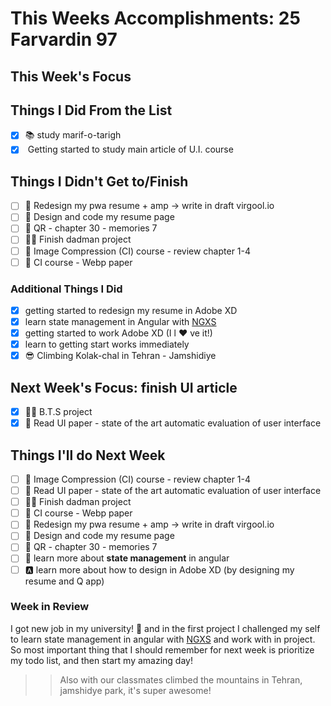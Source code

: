 # This Weeks Accomplishments: 25 Farvardin 97

## This Week's Focus

## Things I Did From the List

* [x] 📚 study marif-o-tarigh
* [x] ️ Getting started to study main article of U.I. course

## Things I Didn't Get to/Finish

* [ ] 📝 Redesign my pwa resume + amp -> write in draft virgool.io
* [ ] 💖 Design and code my resume page
* [ ] 📖 QR - chapter 30 - memories 7
* [ ] 👨‍💻 Finish dadman project
* [ ] 📒 Image Compression (CI) course - review chapter 1-4
* [ ] 📃 CI course - Webp paper

### Additional Things I Did

* [x] getting started to redesign my resume in Adobe XD
* [x] learn state management in Angular with [NGXS](https://github.com/ngxs/store)
* [x] getting started to work Adobe XD (I l ❤ ️ve it!)
* [x] learn to getting start works immediately
* [x] 😎 Climbing Kolak-chal in Tehran - Jamshidiye

## Next Week's Focus: finish UI article

* [x] 👨‍💻 B.T.S project
* [x] 📃 Read UI paper - state of the art automatic evaluation of user interface

## Things I'll do Next Week

* [ ] 📒 Image Compression (CI) course - review chapter 1-4
* [ ] 📃 Read UI paper - state of the art automatic evaluation of user interface
* [ ] 👨‍💻 Finish dadman project
* [ ] 📃 CI course - Webp paper
* [ ] 📝 Redesign my pwa resume + amp -> write in draft virgool.io
* [ ] 💖 Design and code my resume page
* [ ] 📖 QR - chapter 30 - memories 7
* [ ] 🚀 learn more about **state management** in angular
* [ ] 🅰️ learn more about how to design in Adobe XD (by designing my resume and Q app)

### Week in Review

I got new job in my university! :tada: and in the first project I challenged my self to learn state management in angular with [NGXS](https://github.com/ngxs/store) and work with in project. So most important thing that I should remember for next week is prioritize my todo list, and then start my amazing day!

> > Also with our classmates climbed the mountains in Tehran, jamshidye park, it's super awesome!
